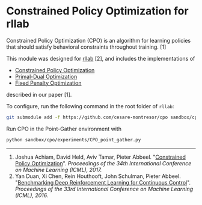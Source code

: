 # Constrained Policy Optimization for rllab

Constrained Policy Optimization (CPO) is an algorithm for learning policies that should satisfy behavioral constraints throughout training. [1]

This module was designed for [rllab](https://github.com/openai/rllab) [2], and includes the implementations of
- [Constrained Policy Optimization](https://github.com/jachiam/cpo/blob/master/algos/safe/cpo.py)
- [Primal-Dual Optimization](https://github.com/jachiam/cpo/blob/master/algos/safe/pdo.py)
- [Fixed Penalty Optimization](https://github.com/jachiam/cpo/blob/master/algos/safe/fpo.py)

described in our paper [1]. 

To configure, run the following command in the root folder of `rllab`:

```bash
git submodule add -f https://github.com/cesare-montresor/cpo sandbox/cpo
```

Run CPO in the Point-Gather environment with
```bash
python sandbox/cpo/experiments/CPO_point_gather.py 
```

***

1. Joshua Achiam, David Held, Aviv Tamar, Pieter Abbeel. "[Constrained Policy Optimization](https://arxiv.org/abs/1705.10528)". _Proceedings of the 34th International Conference on Machine Learning (ICML), 2017._ 
2. Yan Duan, Xi Chen, Rein Houthooft, John Schulman, Pieter Abbeel. "[Benchmarking Deep Reinforcement Learning for Continuous Control](http://arxiv.org/abs/1604.06778)". _Proceedings of the 33rd International Conference on Machine Learning (ICML), 2016._

